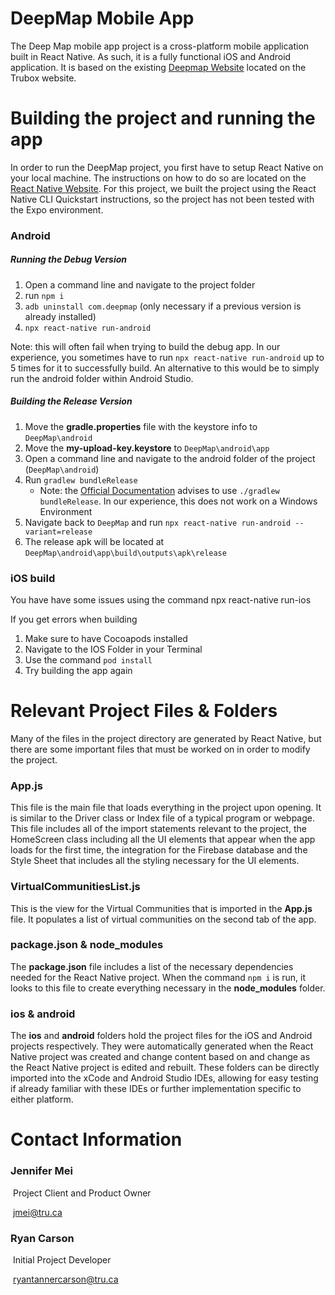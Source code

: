 # DeepMap Mobile App

The Deep Map mobile app project is a cross-platform mobile application built in React Native. As such, it is a fully functional iOS and Android application. It is based on the existing [Deepmap Website](https://github.com/djryancarson/Deep-Map) located on the Trubox website.

# Building the project and running the app

In order to run the DeepMap project, you first have to setup React Native on your local machine. The instructions on how to do so are located on the [React Native Website](https://reactnative.dev/docs/environment-setup). For this project, we built the project using the React Native CLI Quickstart instructions, so the project has not been tested with the Expo environment.

### Android

##### Running the Debug Version

1. Open a command line and navigate to the project folder 
2. run `npm i`
3. `adb uninstall com.deepmap` (only necessary if a previous version is already installed)
4. `npx react-native run-android`

Note: this will often fail when trying to build the debug app. In our experience, you sometimes have to run `npx react-native run-android` up to 5 times for it to successfully build. An alternative to this would be to simply run the android folder within Android Studio.

##### Building the Release Version

1. Move the **gradle.properties** file with the keystore info to `DeepMap\android`
2. Move the **my-upload-key.keystore** to `DeepMap\android\app`
3. Open a command line and navigate to the android folder of the project (`DeepMap\android`)
4. Run `gradlew bundleRelease`
   * Note: the [Official Documentation](https://reactnative.dev/docs/signed-apk-android) advises to use `./gradlew bundleRelease`. In our experience, this does not work on a Windows Environment
5. Navigate back to `DeepMap` and run `npx react-native run-android --variant=release`
6. The release apk will be located at `DeepMap\android\app\build\outputs\apk\release`


### iOS build

You have have some issues using the command npx react-native run-ios

If you get errors when building 
 1. Make sure to have Cocoapods installed
 2. Navigate to the IOS Folder in your Terminal
 3. Use the command `pod install`
 4. Try building the app again

# Relevant Project Files & Folders

Many of the files in the project directory are generated by React Native, but there are some important files that must be worked on in order to modify the project.

### App.js

This file is the main file that loads everything in the project upon opening. It is similar to the Driver class or Index file of a typical program or webpage. This file includes all of the import statements relevant to the project, the HomeScreen class including all the UI elements that appear when the app loads for the first time, the integration for the Firebase database and the Style Sheet that includes all the styling necessary for the UI elements.

### VirtualCommunitiesList.js

This is the view for the Virtual Communities that is imported in the **App.js** file. It populates a list of virtual communities on the second tab of the app.

### package.json & node_modules

The **package.json** file includes a list of the necessary dependencies needed for the React Native project. When the command `npm i` is run, it looks to this file to create everything necessary in the **node_modules** folder.

### ios & android

The **ios** and **android** folders hold the project files for the iOS and Android projects respectively. They were automatically generated when the React Native project was created and change content based on and change as the React Native project is edited and rebuilt. These folders can be directly imported into the xCode and Android Studio IDEs, allowing for easy testing if already familiar with these IDEs or further implementation specific to either platform.

# Contact Information

### Jennifer Mei

​	Project Client and Product Owner

​	[jmei@tru.ca](mailto:jmei@tru.ca)

### Ryan Carson

​	Initial Project Developer

​	ryantannercarson@tru.ca